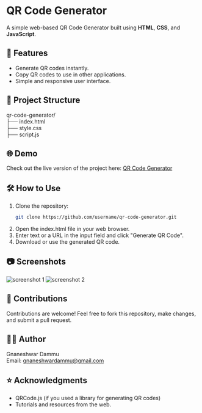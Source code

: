 # QR Code Generator

A simple web-based QR Code Generator built using **HTML**, **CSS**, and **JavaScript**.

## 🚀 Features
- Generate QR codes instantly.
- Copy QR codes to use in other applications.
- Simple and responsive user interface.

## 📂 Project Structure
qr-code-generator/  
  ├── index.html  
  ├── style.css  
  ├── script.js  
  
## 🌐 Demo
Check out the live version of the project here: [QR Code Generator](https://gnaneshwardammu.github.io/QR-Code-Generator/)  

## 🛠️ How to Use
1. Clone the repository:
   ```bash
   git clone https://github.com/username/qr-code-generator.git
2. Open the index.html file in your web browser.
3. Enter text or a URL in the input field and click "Generate QR Code".
4. Download or use the generated QR code.

## 📷 Screenshots
<img src="https://github.com/gnaneshwardammu/QR-Code-Generator/blob/main/Screenshot%201.png" alt="screenshot 1">
<img src="https://github.com/gnaneshwardammu/QR-Code-Generator/blob/main/Screenshot%202.png" alt="screenshot 2">

## 🤝 Contributions
Contributions are welcome! Feel free to fork this repository, make changes, and submit a pull request.

## 👨‍💻 Author
Gnaneshwar Dammu  
Email: gnaneshwardammu@gmail.com

## ⭐ Acknowledgments
 - QRCode.js (if you used a library for generating QR codes)
 - Tutorials and resources from the web.
